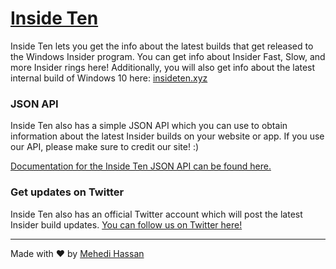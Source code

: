 # [Inside Ten](insideten.xyz)

Inside Ten lets you get the info about the latest builds that get released to the Windows Insider program. You can get info about Insider Fast, Slow, and more Insider rings here! Additionally, you will also get info about the latest internal build of Windows 10 here: [insideten.xyz](http://insideten.xyz)


### JSON API

Inside Ten also has a simple JSON API which you can use to obtain information about the latest Insider builds on your website or app. If you use our API, please make sure to credit our site! :) 

[Documentation for the Inside Ten JSON API can be found here.](https://github.com/MehediH/InsideTen/wiki/Using-Inside-Ten's-JSON-API)

### Get updates on Twitter

Inside Ten also has an official Twitter account which will post the latest Insider build updates. [You can follow us on Twitter here!](http://twitter.com/InsideTen_)

-----------

Made with ♥ by [Mehedi Hassan](http://twitter.com/mehedih_)
